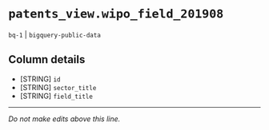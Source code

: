 # `patents_view.wipo_field_201908`
`bq-1` | `bigquery-public-data`

## Column details
* [STRING]    `id`
* [STRING]    `sector_title`
* [STRING]    `field_title`

-------------------------------------------------------------------------------
*Do not make edits above this line.*
